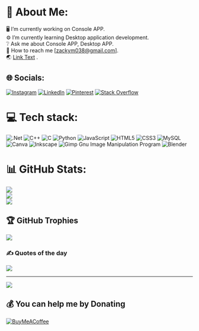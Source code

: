 # 💭 About Me:
🖥️ I’m currently working on Console APP.<br>⚙️ I’m currently learning Desktop application development.<br>❔ Ask me about Console APP, Desktop APP.<br>📧 How to reach me [zackym038@gmail.com].<br>🌏 <a href = "https://instagram.com/Inhabit.os">Link Text</a> .


## 🌐 Socials:
[![Instagram](https://img.shields.io/badge/Instagram-%23E4405F.svg?logo=Instagram&logoColor=white)](https://instagram.com/Bulholz) [![LinkedIn](https://img.shields.io/badge/LinkedIn-%230077B5.svg?logo=linkedin&logoColor=white)](https://linkedin.com/in/14b8b4233) [![Pinterest](https://img.shields.io/badge/Pinterest-%23E60023.svg?logo=Pinterest&logoColor=white)](https://pinterest.com/cmezcy) [![Stack Overflow](https://img.shields.io/badge/-Stackoverflow-FE7A16?logo=stack-overflow&logoColor=white)](https://stackoverflow.com/users/21334379) 

# 💻 Tech stack:
![.Net](https://img.shields.io/badge/.NET-5C2D91?style=plastic&logo=.net&logoColor=white) ![C++](https://img.shields.io/badge/c++-%2300599C.svg?style=plastic&logo=c%2B%2B&logoColor=white) ![C](https://img.shields.io/badge/c-%2300599C.svg?style=plastic&logo=c&logoColor=white) ![Python](https://img.shields.io/badge/python-3670A0?style=plastic&logo=python&logoColor=ffdd54) ![JavaScript](https://img.shields.io/badge/javascript-%23323330.svg?style=plastic&logo=javascript&logoColor=%23F7DF1E) ![HTML5](https://img.shields.io/badge/html5-%23E34F26.svg?style=plastic&logo=html5&logoColor=white)  ![CSS3](https://img.shields.io/badge/css3-%231572B6.svg?style=plastic&logo=css3&logoColor=white)  ![MySQL](https://img.shields.io/badge/mysql-%2300f.svg?style=plastic&logo=mysql&logoColor=white) ![Canva](https://img.shields.io/badge/Canva-%2300C4CC.svg?style=plastic&logo=Canva&logoColor=white) ![Inkscape](https://img.shields.io/badge/Inkscape-e0e0e0?style=plastic&logo=inkscape&logoColor=080A13) ![Gimp Gnu Image Manipulation Program](https://img.shields.io/badge/Gimp-657D8B?style=plastic&logo=gimp&logoColor=FFFFFF) ![Blender](https://img.shields.io/badge/blender-%23F5792A.svg?style=plastic&logo=blender&logoColor=white)
# 📊 GitHub Stats:
![](https://github-readme-stats.vercel.app/api?username=Muhammad-Zacky&theme=graywhite&hide_border=false&include_all_commits=true&count_private=true)<br/>
![](https://github-readme-streak-stats.herokuapp.com/?user=Muhammad-Zacky&theme=graywhite&hide_border=false)<br/>
![](https://github-readme-stats.vercel.app/api/top-langs/?username=Muhammad-Zacky&theme=graywhite&hide_border=false&include_all_commits=true&count_private=true&layout=compact)

## 🏆 GitHub Trophies
![](https://github-profile-trophy.vercel.app/?username=Muhammad-Zacky&theme=juicyfresh&no-frame=true&no-bg=false&margin-w=4)

### ✍️ Quotes of the day
![](https://quotes-github-readme.vercel.app/api?type=vetical&theme=dark)

---
[![](https://visitcount.itsvg.in/api?id=Muhammad-Zacky&icon=5&color=12)](https://visitcount.itsvg.in)

  ## 💰 You can help me by Donating
  [![BuyMeACoffee](https://img.shields.io/badge/Buy%20Me%20a%20Coffee-ffdd00?style=for-the-badge&logo=buy-me-a-coffee&logoColor=black)](https://buymeacoffee.com/mhdzcky24b) 

  
<!-- Proudly created with GPRM ( https://gprm.itsvg.in ) -->
